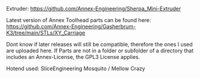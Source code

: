 
Extruder: https://github.com/Annex-Engineering/Sherpa_Mini-Extruder

Latest version of Annex Toolhead parts can be found here: https://github.com/Annex-Engineering/Gasherbrum-K3/tree/main/STLs/XY_Carriage

Dont know if later releases will still be compatible, therefore the ones I used are uploaded here.
If Parts are not in a folder or subfolder of a directory that includes an Annex-License, the GPL3 License applies. 

Hotend used: SliceEngineering Mosquito / Mellow Crazy
